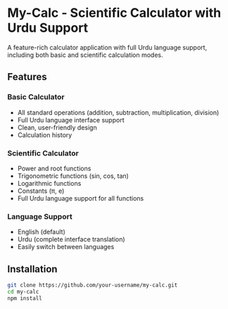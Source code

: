 # My-Calc - Scientific Calculator with Urdu Support


A feature-rich calculator application with full Urdu language support, including both basic and scientific calculation modes.

## Features

### Basic Calculator
- All standard operations (addition, subtraction, multiplication, division)
- Full Urdu language interface support
- Clean, user-friendly design
- Calculation history

### Scientific Calculator
- Power and root functions
- Trigonometric functions (sin, cos, tan)
- Logarithmic functions
- Constants (π, e)
- Full Urdu language support for all functions

### Language Support
- English (default)
- Urdu (complete interface translation)
- Easily switch between languages

## Installation

```bash
git clone https://github.com/your-username/my-calc.git
cd my-calc
npm install
